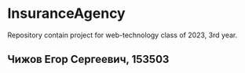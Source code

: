 # InsuranceAgency
Repository contain project for web-technology class of 2023, 3rd year.

##  Чижов Егор Сергеевич, 153503
